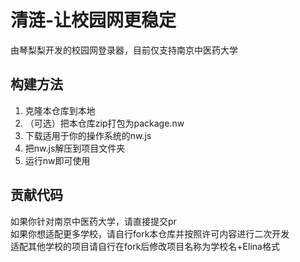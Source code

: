 # 清涟-让校园网更稳定  
由琴梨梨开发的校园网登录器，目前仅支持南京中医药大学  

## 构建方法  
1. 克隆本仓库到本地  
2. （可选）把本仓库zip打包为package.nw  
3. 下载适用于你的操作系统的nw.js  
4. 把nw.js解压到项目文件夹  
5. 运行nw即可使用  

## 贡献代码  
如果你针对南京中医药大学，请直接提交pr  
如果你想适配更多学校，请自行fork本仓库并按照许可内容进行二次开发  
适配其他学校的项目请自行在fork后修改项目名称为学校名+Elina格式  


